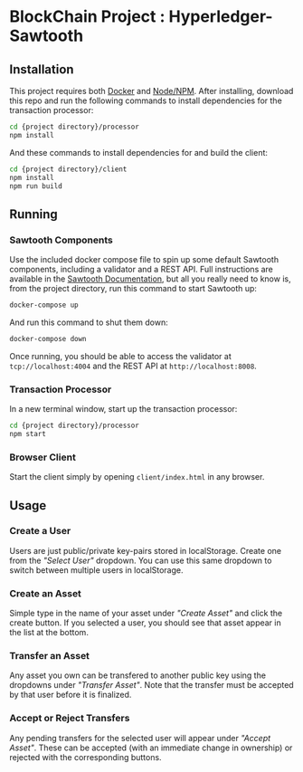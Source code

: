 # BlockChain Project : Hyperledger-Sawtooth

## Installation

This project requires both [Docker](https://www.docker.com/) and
[Node/NPM](https://nodejs.org/). After installing, download this repo and run
the following commands to install dependencies for the transaction processor:

```bash
cd {project directory}/processor
npm install
```

And these commands to install dependencies for and build the client:

```bash
cd {project directory}/client
npm install
npm run build
```

## Running

### Sawtooth Components

Use the included docker compose file to spin up some default Sawtooth
components, including a validator and a REST API. Full instructions are
available in the
[Sawtooth Documentation](https://sawtooth.hyperledger.org/docs/core/releases/0.8/app_developers_guide/docker.html),
but all you really need to know is, from the project directory, run this
command to start Sawtooth up:

```bash
docker-compose up
```

And run this command to shut them down:

```bash
docker-compose down
```

Once running, you should be able to access the validator at
`tcp://localhost:4004` and the REST API at `http://localhost:8008`.

### Transaction Processor

In a new terminal window, start up the transaction processor:

```bash
cd {project directory}/processor
npm start
```

### Browser Client

Start the client simply by opening `client/index.html` in any browser.

## Usage

### Create a User

Users are just public/private key-pairs stored in localStorage. Create one from
the _"Select User"_ dropdown. You can use this same dropdown to switch between
multiple users in localStorage.

### Create an Asset

Simple type in the name of your asset under _"Create Asset"_ and click the
create button. If you selected a user, you should see that asset appear in the
list at the bottom.

### Transfer an Asset

Any asset you own can be transfered to another public key using the dropdowns
under _"Transfer Asset"_. Note that the transfer must be accepted by that user
before it is finalized.

### Accept or Reject Transfers

Any pending transfers for the selected user will appear under _"Accept Asset"_.
These can be accepted (with an immediate change in ownership) or rejected with
the corresponding buttons.
